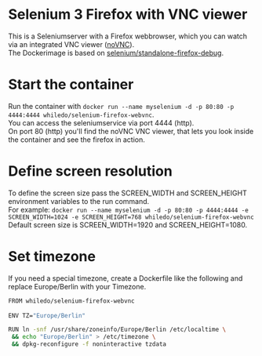 # Selenium 3 Firefox with VNC viewer
This is a Seleniumserver with a Firefox webbrowser, which you can watch via an integrated VNC viewer ([noVNC](https://github.com/kanaka/noVNC)).  
The Dockerimage is based on [selenium/standalone-firefox-debug](https://hub.docker.com/r/selenium/standalone-firefox-debug/).  

# Start the container  
Run the container with `docker run --name myselenium -d -p 80:80 -p 4444:4444 whiledo/selenium-firefox-webvnc`.  
You can access the seleniumservice via port 4444 (http).  
On port 80 (http) you'll find the noVNC VNC viewer, that lets you look inside the container and see the firefox in action.

# Define screen resolution  
To define the screen size pass the SCREEN_WIDTH	and SCREEN_HEIGHT environment variables to the run command.  
For example: `docker run --name myselenium -d -p 80:80 -p 4444:4444 -e SCREEN_WIDTH=1024 -e SCREEN_HEIGHT=768 whiledo/selenium-firefox-webvnc`  
Default screen size is SCREEN_WIDTH=1920 and SCREEN_HEIGHT=1080.

# Set timezone  
If you need a special timezone, create a Dockerfile like the following and replace Europe/Berlin with your Timezone.    
```bash
FROM whiledo/selenium-firefox-webvnc
 
ENV TZ="Europe/Berlin"

RUN ln -snf /usr/share/zoneinfo/Europe/Berlin /etc/localtime \
 && echo "Europe/Berlin" > /etc/timezone \
 && dpkg-reconfigure -f noninteractive tzdata
```


